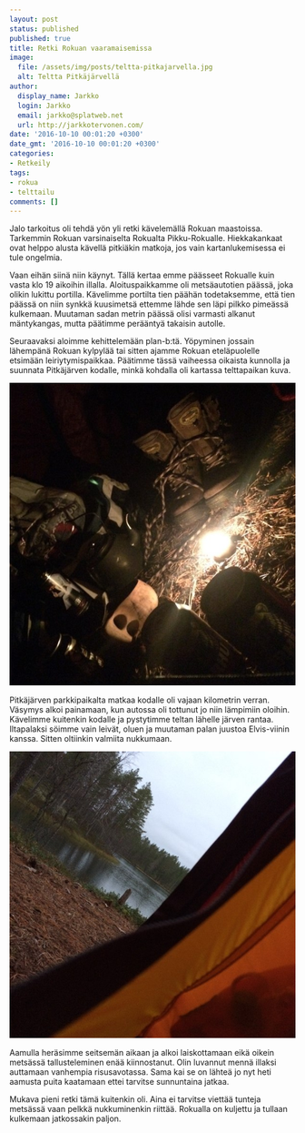 ```yaml
---
layout: post
status: published
published: true
title: Retki Rokuan vaaramaisemissa
image:
  file: /assets/img/posts/teltta-pitkajarvella.jpg
  alt: Teltta Pitkäjärvellä
author:
  display_name: Jarkko
  login: Jarkko
  email: jarkko@splatweb.net
  url: http://jarkkotervonen.com/
date: '2016-10-10 00:01:20 +0300'
date_gmt: '2016-10-10 00:01:20 +0300'
categories:
- Retkeily
tags:
- rokua
- telttailu
comments: []
---
```

Jalo tarkoitus oli tehdä yön yli retki kävelemällä Rokuan maastoissa. Tarkemmin Rokuan varsinaiselta Rokualta Pikku-Rokualle. Hiekkakankaat ovat helppo alusta kävellä pitkiäkin matkoja, jos vain kartanlukemisessa ei tule ongelmia.

Vaan eihän siinä niin käynyt. Tällä kertaa emme päässeet Rokualle kuin vasta klo 19 aikoihin illalla. Aloituspaikkamme oli metsäautotien päässä, joka olikin lukittu portilla. Kävelimme portilta tien päähän todetaksemme, että tien päässä on niin synkkä kuusimetsä ettemme lähde sen läpi pilkko pimeässä kulkemaan. Muutaman sadan metrin päässä olisi varmasti alkanut mäntykangas, mutta päätimme perääntyä takaisin autolle.

Seuraavaksi aloimme kehittelemään plan-b:tä. Yöpyminen jossain lähempänä Rokuan kylpylää tai sitten ajamme Rokuan eteläpuolelle etsimään leiriytymispaikkaa. Päätimme tässä vaiheessa oikaista kunnolla ja suunnata Pitkäjärven kodalle, minkä kohdalla oli kartassa telttapaikan kuva.

<img src="/assets/img/posts/tuikun-valossa.jpg" alt="Tuikun valossa"  />

Pitkäjärven parkkipaikalta matkaa kodalle oli vajaan kilometrin verran. Väsymys alkoi painamaan, kun autossa oli tottunut jo niin lämpimiin oloihin. Kävelimme kuitenkin kodalle ja pystytimme teltan lähelle järven rantaa. Iltapalaksi söimme vain leivät, oluen ja muutaman palan juustoa Elvis-viinin kanssa. Sitten oltiinkin valmiita nukkumaan.

<img src="/assets/img/posts/huomenta.jpg" alt="Huomenta Rokua" />

Aamulla heräsimme seitsemän aikaan ja alkoi laiskottamaan eikä oikein metsässä tallusteleminen enää kiinnostanut. Olin luvannut mennä illaksi auttamaan vanhempia risusavotassa. Sama kai se on lähteä jo nyt heti aamusta puita kaatamaan ettei tarvitse sunnuntaina jatkaa.

Mukava pieni retki tämä kuitenkin oli. Aina ei tarvitse viettää tunteja metsässä vaan pelkkä nukkuminenkin riittää. Rokualla on kuljettu ja tullaan kulkemaan jatkossakin paljon.
